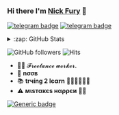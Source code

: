 ### Hi there I'm [Nick Fury](https://telegram.dog/NickxFury) 👋

[![telegram badge](https://img.shields.io/badge/🄽🄸🄲🄺🄵🅄🅁🅈-30302f?style=for-the-badge&logo=telegram)](https://telegram.dog/NickxFury)
[![telegram badge](https://img.shields.io/badge/🄼🄾🅅🄸🄴🄲🄻🅄🄱-30302f?style=for-the-badge)](https://MOVIECLUB_CHAT)


<details>
 
 <summary>:zap: GitHub Stats</summary>

![NickxFury GitHub stats](https://github-readme-stats-dulquer9.vercel.app/api?username=NickxFury&theme=gruvbox&show_icons=true)

[![NickxFury Readme Card](https://github-readme-stats-dulquer9.vercel.app/api/pin/?username=NickxFury&repo=github-readme-stats)](https://github.com/NickxFury)

[![Top Langs](https://github-readme-stats-dulquer9.vercel.app/api/top-langs/?username=NickxFury&layout=compact)](https://github.com/NickxFury)

</details>

![GitHub followers](https://img.shields.io/github/followers/NickxFury?style=social)      ![Hits](https://hits.seeyoufarm.com/api/count/incr/badge.svg?url=https://github.com/NickxFury/)

- 👨‍💼 𝓕𝓻𝓮𝓮𝓵𝓪𝓷𝓬𝓮  𝔀𝓸𝓻𝓴𝓮𝓻.
- 🌚 <b>nσσв</b>
- 📚 <b>trчíng 2 lєαrn</b> 🚶🏻‍♂️🚶🏻‍♂️
- ⚠️ <b>мιѕтαкєѕ нαρρєи</b> 🤷‍♂️

[![Generic badge](https://img.shields.io/badge/ForㅤMo꒦꒐ꏂꇙ..ㅤping@-MOVIECLUB_CHAT-RED.svg)](https://telegram.dog/MOVIECLUB_CHAT) 
